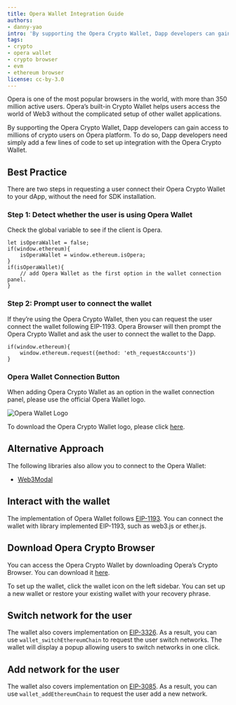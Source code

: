 ```yaml
---
title: Opera Wallet Integration Guide
authors:
- danny-yao
intro: 'By supporting the Opera Crypto Wallet, Dapp developers can gain access to millions of crypto users on Opera platform. To do so, Dapp developers need simply add a few lines of code to set up integration with the Opera Crypto Wallet.'
tags:
- crypto
- opera wallet
- crypto browser
- evm
- ethereum browser
license: cc-by-3.0
---
```


Opera is one of the most popular browsers in the world, with more than 350 million active users. Opera’s built-in Crypto Wallet helps users access the world of Web3 without the complicated setup of other wallet applications.

By supporting the Opera Crypto Wallet, Dapp developers can gain access to millions of crypto users on Opera platform. To do so, Dapp developers need simply add a few lines of code to set up integration with the Opera Crypto Wallet.


## Best Practice

There are two steps in requesting a user connect their Opera Crypto Wallet to your dApp, without the need for SDK installation.

### Step 1: Detect whether the user is using Opera Wallet

Check the global variable to see if the client is Opera.
```javascript=
let isOperaWallet = false;
if(window.ethereum){
    isOperaWallet = window.ethereum.isOpera;
}
if(isOperaWallet){
    // add Opera Wallet as the first option in the wallet connection panel.
}
```

### Step 2: Prompt user to connect the wallet

If they’re using the Opera Crypto Wallet, then you can request the user connect the wallet following EIP-1193. Opera Browser will then prompt the Opera Crypto Wallet and ask the user to connect the wallet to the Dapp.

```javascript=
if(window.ethereum){
    window.ethereum.request({method: 'eth_requestAccounts'})
}
```
### Opera Wallet Connection Button
When adding Opera Crypto Wallet as an option in the wallet connection panel, please use the official Opera Wallet logo. 

![Opera Wallet Logo](https://lh6.googleusercontent.com/MyqY0TBos2G5PprSazvsm2FTceS9-o7vg97tCJvncTQSPHOCw6cqEcz2TD3AXowGK3-qinTU8GH5KT6lhmuhg511NwWPvi0OMqSJva2h65tNU7mfUxDxenVcMVEn9RtEGtwr0l6W)

To download the Opera Crypto Wallet logo, please click [here](https://brand.opera.com/wp-content/uploads/sites/6/2022/02/Opera-Wallet-Logo-Sets.zip).

## Alternative Approach
The following libraries also allow you to connect to the Opera Wallet:

* [Web3Modal](https://github.com/Web3Modal/web3modal)

## Interact with the wallet
The implementation of Opera Wallet follows [EIP-1193](https://eips.ethereum.org/EIPS/eip-1193). You can connect the wallet with library implemented EIP-1193, such as web3.js or ether.js.

## Download Opera Crypto Browser
You can access the Opera Crypto Wallet by downloading Opera’s Crypto Browser. You can download it [here](http://opera.com/crypto/next).

To set up the wallet, click the wallet icon on the left sidebar. You can set up a new wallet or restore your existing wallet with your recovery phrase.

## Switch network for the user
The wallet also covers implementation on [EIP-3326](https://eips.ethereum.org/EIPS/eip-3326). As a result, you can use `wallet_switchEthereumChain` to request the user switch networks. The wallet will display a popup allowing users to switch networks in one click.

## Add network for the user
The wallet also covers implementation on [EIP-3085](https://eips.ethereum.org/EIPS/eip-3085). As a result, you can use `wallet_addEthereumChain` to request the user add a new network.
